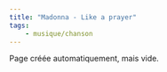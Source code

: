 ```yaml
---
title: "Madonna - Like a prayer"
tags:
    - musique/chanson
---
```


Page créée automatiquement, mais vide.
